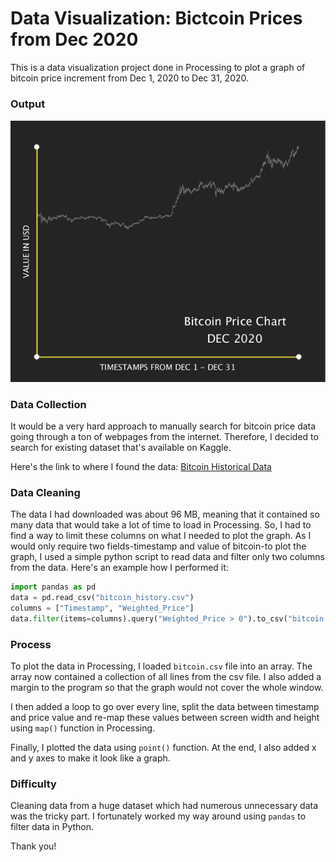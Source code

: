 # Data Visualization: Bictcoin Prices from Dec 2020
This is a data visualization project done in Processing to plot a graph of bitcoin price increment from Dec 1, 2020 to Dec 31, 2020.

###  Output
![](output.png)

### Data Collection
It would be a very hard approach to manually search for bitcoin price data going through a ton of webpages from the internet. Therefore, I decided to search for existing dataset that's available on Kaggle.

Here's the link to where I found the data: [Bitcoin Historical Data](https://www.kaggle.com/mczielinski/bitcoin-historical-data)

### Data Cleaning
The data I had downloaded was about 96 MB, meaning that it contained so many data that would take a lot of time to load in Processing. So, I had to find a way to limit these columns on what I needed to plot the graph. As I would only require two fields-timestamp and value of bitcoin-to plot the graph, I used a simple python script to read data and filter only two columns from the data. Here's an example how I performed it:
```python
import pandas as pd
data = pd.read_csv("bitcoin_history.csv")
columns = ["Timestamp", "Weighted_Price"]
data.filter(items=columns).query("Weighted_Price > 0").to_csv("bitcoin.csv", index=False, header=False)
```

### Process
To plot the data in Processing, I loaded ```bitcoin.csv``` file into an array. The array now contained a collection of all lines from the csv file. I also added a margin to the program so that the graph would not cover the whole window.

I then added a loop to go over every line, split the data between timestamp and price value and re-map these values between screen width and height using ```map()``` function in Processing.

Finally, I plotted the data using ```point()``` function. At the end, I also added x and y axes to make it look like a graph.


### Difficulty
Cleaning data from a huge dataset which had numerous unnecessary data was the tricky part. I fortunately worked my way around using ```pandas``` to filter data in Python.

Thank you!